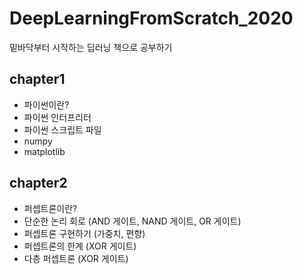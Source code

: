 # DeepLearningFromScratch_2020
밑바닥부터 시작하는 딥러닝 책으로 공부하기

## chapter1
- 파이썬이란?
- 파이썬 인터프리터
- 파이썬 스크립트 파일
- numpy
- matplotlib

## chapter2
- 퍼셉트론이란?
- 단순한 논리 회로 (AND 게이트, NAND 게이트, OR 게이트)
- 퍼셉트론 구현하기 (가중치, 편향)
- 퍼셉트론의 한계 (XOR 게이트)
- 다층 퍼셉트론 (XOR 게이트)
